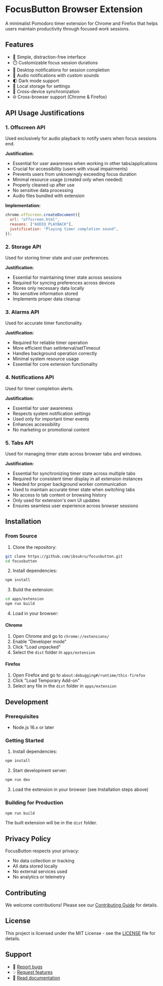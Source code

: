 # FocusButton Browser Extension

A minimalist Pomodoro timer extension for Chrome and Firefox that helps users maintain productivity through focused work sessions.

## Features

- 🎯 Simple, distraction-free interface
- ⏱️ Customizable focus session durations
- 🔔 Desktop notifications for session completion
- 🎵 Audio notifications with custom sounds
- 🌓 Dark mode support
- 💾 Local storage for settings
- 🔄 Cross-device synchronization
- 🌐 Cross-browser support (Chrome & Firefox)

## API Usage Justifications

### 1. Offscreen API

Used exclusively for audio playback to notify users when focus sessions end.

**Justification:**

- Essential for user awareness when working in other tabs/applications
- Crucial for accessibility (users with visual impairments)
- Prevents users from unknowingly exceeding focus duration
- Minimal resource usage (created only when needed)
- Properly cleaned up after use
- No sensitive data processing
- Audio files bundled with extension

**Implementation:**

```javascript
chrome.offscreen.createDocument({
  url: "offscreen.html",
  reasons: ["AUDIO_PLAYBACK"],
  justification: "Playing timer completion sound",
});
```

### 2. Storage API

Used for storing timer state and user preferences.

**Justification:**

- Essential for maintaining timer state across sessions
- Required for syncing preferences across devices
- Stores only necessary data locally
- No sensitive information stored
- Implements proper data cleanup

### 3. Alarms API

Used for accurate timer functionality.

**Justification:**

- Required for reliable timer operation
- More efficient than setInterval/setTimeout
- Handles background operation correctly
- Minimal system resource usage
- Essential for core extension functionality

### 4. Notifications API

Used for timer completion alerts.

**Justification:**

- Essential for user awareness
- Respects system notification settings
- Used only for important timer events
- Enhances accessibility
- No marketing or promotional content

### 5. Tabs API

Used for managing timer state across browser tabs and windows.

**Justification:**

- Essential for synchronizing timer state across multiple tabs
- Required for consistent timer display in all extension instances
- Needed for proper background worker communication
- Used to maintain accurate timer state when switching tabs
- No access to tab content or browsing history
- Only used for extension's own UI updates
- Ensures seamless user experience across browser sessions

## Installation

### From Source

1. Clone the repository:

```bash
git clone https://github.com/ibsukru/focusbutton.git
cd focusbutton
```

2. Install dependencies:

```bash
npm install
```

3. Build the extension:

```bash
cd apps/extension
npm run build
```

4. Load in your browser:

#### Chrome

1. Open Chrome and go to `chrome://extensions/`
2. Enable "Developer mode"
3. Click "Load unpacked"
4. Select the `dist` folder in `apps/extension`

#### Firefox

1. Open Firefox and go to `about:debugging#/runtime/this-firefox`
2. Click "Load Temporary Add-on"
3. Select any file in the `dist` folder in `apps/extension`

## Development

### Prerequisites

- Node.js 16.x or later

### Getting Started

1. Install dependencies:

```bash
npm install
```

2. Start development server:

```bash
npm run dev
```

3. Load the extension in your browser (see Installation steps above)

### Building for Production

```bash
npm run build
```

The built extension will be in the `dist` folder.

## Privacy Policy

FocusButton respects your privacy:

- No data collection or tracking
- All data stored locally
- No external services used
- No analytics or telemetry

## Contributing

We welcome contributions! Please see our [Contributing Guide](../../CONTRIBUTING.md) for details.

## License

This project is licensed under the MIT License - see the [LICENSE](../../LICENSE) file for details.

## Support

- 🐛 [Report bugs](https://github.com/ibsukru/focusbutton/issues)
- 💡 [Request features](https://github.com/ibsukru/focusbutton/issues)
- 📖 [Read documentation](https://github.com/ibsukru/focusbutton/wiki)
